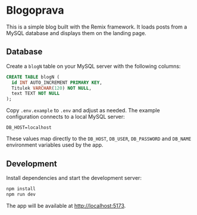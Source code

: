 # Blogoprava

This is a simple blog built with the Remix framework. It loads posts from a MySQL database and displays them on the landing page.

## Database

Create a `blogN` table on your MySQL server with the following columns:

```sql
CREATE TABLE blogN (
  id INT AUTO_INCREMENT PRIMARY KEY,
  Titulek VARCHAR(120) NOT NULL,
  text TEXT NOT NULL
);
```

Copy `.env.example` to `.env` and adjust as needed. The example configuration connects to a local MySQL server:

```
DB_HOST=localhost

```

These values map directly to the `DB_HOST`, `DB_USER`, `DB_PASSWORD` and `DB_NAME` environment variables used by the app.

## Development

Install dependencies and start the development server:

```sh
npm install
npm run dev
```

The app will be available at [http://localhost:5173](http://localhost:5173).
